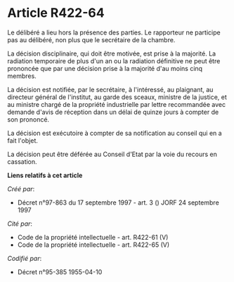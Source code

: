# Article R422-64

Le délibéré a lieu hors la présence des parties. Le rapporteur ne participe pas au délibéré, non plus que le secrétaire de la
chambre.

La décision disciplinaire, qui doit être motivée, est prise à la majorité. La radiation temporaire de plus d'un an ou la
radiation définitive ne peut être prononcée que par une décision prise à la majorité d'au moins cinq membres.

La décision est notifiée, par le secrétaire, à l'intéressé, au plaignant, au directeur général de l'institut, au garde des
sceaux, ministre de la justice, et au ministre chargé de la propriété industrielle par lettre recommandée avec demande d'avis
de réception dans un délai de quinze jours à compter de son prononcé.

La décision est exécutoire à compter de sa notification au conseil qui en a fait l'objet.

La décision peut être déférée au Conseil d'Etat par la voie du recours en cassation.

**Liens relatifs à cet article**

_Créé par_:

  - Décret n°97-863 du 17 septembre 1997 - art. 3 () JORF 24 septembre 1997

_Cité par_:

  - Code de la propriété intellectuelle - art. R422-61 (V)
  - Code de la propriété intellectuelle - art. R422-65 (V)

_Codifié par_:

  - Décret n°95-385 1955-04-10

